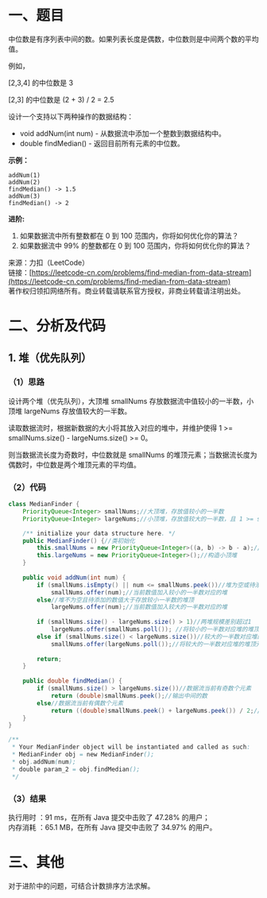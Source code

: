 # 一、题目
中位数是有序列表中间的数。如果列表长度是偶数，中位数则是中间两个数的平均值。    
   
例如，   
   
[2,3,4] 的中位数是 3   
   
[2,3] 的中位数是 (2 + 3) / 2 = 2.5   
   
设计一个支持以下两种操作的数据结构：   
- void addNum(int num) - 从数据流中添加一个整数到数据结构中。
- double findMedian() - 返回目前所有元素的中位数。
    
    
**示例：**   
```
addNum(1)
addNum(2)
findMedian() -> 1.5
addNum(3) 
findMedian() -> 2
```
**进阶:**   
1. 如果数据流中所有整数都在 0 到 100 范围内，你将如何优化你的算法？
2. 如果数据流中 99% 的整数都在 0 到 100 范围内，你将如何优化你的算法？
     
     
来源：力扣（LeetCode）    
链接：[https://leetcode-cn.com/problems/find-median-from-data-stream](https://leetcode-cn.com/problems/find-median-from-data-stream)     
著作权归领扣网络所有。商业转载请联系官方授权，非商业转载请注明出处。   
# 二、分析及代码    
## 1. 堆（优先队列）
### （1）思路
设计两个堆（优先队列），大顶堆 smallNums 存放数据流中值较小的一半数，小顶堆 largeNums 存放值较大的一半数。    
    
读取数据流时，根据新数据的大小将其放入对应的堆中，并维护使得 1 >= smallNums.size() - largeNums.size() >= 0。    
    
则当数据流长度为奇数时，中位数就是 smallNums 的堆顶元素；当数据流长度为偶数时，中位数是两个堆顶元素的平均值。    
### （2）代码
```java
class MedianFinder {
    PriorityQueue<Integer> smallNums;//大顶堆，存放值较小的一半数
    PriorityQueue<Integer> largeNums;//小顶堆，存放值较大的一半数，且 1 >= smallNums.size() - largeNums.size() >= 0

    /** initialize your data structure here. */
    public MedianFinder() {//类初始化
        this.smallNums = new PriorityQueue<Integer>((a, b) -> b - a);//构造大顶堆
        this.largeNums = new PriorityQueue<Integer>();//构造小顶堆
    }
    
    public void addNum(int num) {
        if (smallNums.isEmpty() || num <= smallNums.peek())//堆为空或待添加的数值不大于其堆顶
            smallNums.offer(num);//当前数值加入较小的一半数对应的堆
        else//堆不为空且待添加的数值大于存放较小一半数的堆顶
            largeNums.offer(num);//当前数值加入较大的一半数对应的堆
        
        if (smallNums.size() - largeNums.size() > 1)//两堆规模差别超过1
            largeNums.offer(smallNums.poll()); //将较小的一半数对应堆的堆顶元素加入另一堆
        else if (smallNums.size() < largeNums.size())//较大的一半数对应堆的规模更大
            smallNums.offer(largeNums.poll());//将较大的一半数对应堆的堆顶元素加入另一堆
        
        return;
    }
    
    public double findMedian() {
        if (smallNums.size() > largeNums.size())//数据流当前有奇数个元素
            return (double)smallNums.peek();//输出中间的数
        else//数据流当前有偶数个元素
            return ((double)smallNums.peek() + largeNums.peek()) / 2;//输出中间2数字的平均值
    }
}

/**
 * Your MedianFinder object will be instantiated and called as such:
 * MedianFinder obj = new MedianFinder();
 * obj.addNum(num);
 * double param_2 = obj.findMedian();
 */
```
### （3）结果
执行用时 ：91 ms，在所有 Java 提交中击败了 47.28% 的用户；    
内存消耗 ：65.1 MB，在所有 Java 提交中击败了 34.97% 的用户。      
# 三、其他
对于进阶中的问题，可结合计数排序方法求解。      
